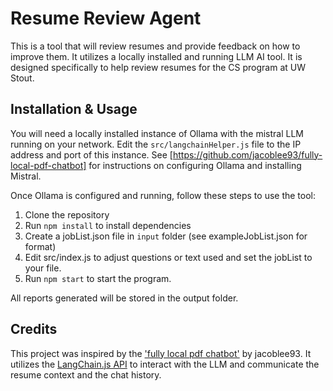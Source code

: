 # Resume Review Agent
This is a tool that will review resumes and provide feedback on how to improve them. It utilizes a locally installed and running LLM AI tool. It is designed specifically to help review resumes for the CS program at UW Stout.

## Installation & Usage
You will need a locally installed instance of Ollama with the mistral LLM running on your network. Edit the `src/langchainHelper.js` file to the IP address and port of this instance. See [https://github.com/jacoblee93/fully-local-pdf-chatbot] for instructions on configuring Ollama and installing Mistral.

Once Ollama is configured and running, follow these steps to use the tool:
1. Clone the repository
2. Run `npm install` to install dependencies
3. Create a jobList.json file in `input` folder (see exampleJobList.json for format)
4. Edit src/index.js to adjust questions or text used and set the jobList to your file.
5. Run `npm start` to start the program.

All reports generated will be stored in the output folder.

## Credits
This project was inspired by the ['fully local pdf chatbot'](https://github.com/jacoblee93/fully-local-pdf-chatbot) by jacoblee93. It utilizes the [LangChain.js API](https://js.langchain.com/docs/introduction/) to interact with the LLM and communicate the resume context and the chat history.

